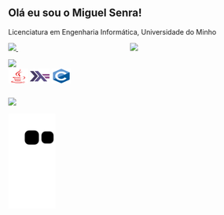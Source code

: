 ## Olá eu sou o Miguel Senra!
Licenciatura em Engenharia Informática, 
Universidade do Minho 
  
  <p float="left">
  <a href="https://github.com/MiguelSenra">
  <img src="https://github-readme-stats.vercel.app/api?username=MiguelSenra&show_icons=true&theme=dracula&include_all_commits=true&count_private=tru" height="200em"/>
    </div>
  </a>
  &nbsp; &nbsp; &nbsp; &nbsp;&nbsp; &nbsp; &nbsp; &nbsp;&nbsp; &nbsp; &nbsp; &nbsp;&nbsp; &nbsp; &nbsp; &nbsp;&nbsp; &nbsp; &nbsp; &nbsp;&nbsp; &nbsp; &nbsp; &nbsp;&nbsp; &nbsp; &nbsp; &nbsp;&nbsp; &nbsp; &nbsp; &nbsp;&nbsp; 
  <a href="https://www.uminho.pt/PT">
  <img src="https://upload.wikimedia.org/wikipedia/commons/9/93/EEUMLOGO.png" width="200" /> 
</p>
  
  
<div align="left">
  <a href="https://github.com/MiguelSenra">
  <img height="141em" src="https://github-readme-stats.vercel.app/api/top-langs/?username=MiguelSenra&layout=compact&langs_count=7&theme=dracula"/>
</a>
    </div>
  
  
  
  <div style="display: inline_block"><pt>
  <img align="center" alt="Miguel-java" height="30" width="40" src="https://raw.githubusercontent.com/devicons/devicon/master/icons/java/java-plain.svg">
  <img align="center" alt="Miguel-haskell" height="30" width="40" src="https://raw.githubusercontent.com/devicons/devicon/master/icons/haskell/haskell-original.svg">
  <img align="center" alt="Miguel-c" height="30" width="40" src="https://raw.githubusercontent.com/devicons/devicon/master/icons/c/c-original.svg">
  </div>
  
  ##
 
<div> 
  <a href = "mailto:a97496@alunos.uminho.pt"><img src="https://img.shields.io/badge/-Gmail-%23333?style=for-the-badge&logo=gmail&logoColor=white" target="_blank"></a>
 
  ![Snake animation](https://github.com/rafaballerini/rafaballerini/blob/output/github-contribution-grid-snake.svg)
 
</div>

